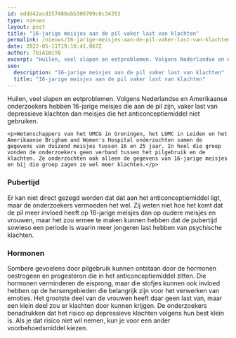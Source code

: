 ```yaml
---
id: eddd42acd157480abb306709c6c34353
type: nieuws
layout: post
title: "16-jarige meisjes aan de pil vaker last van klachten"
permalink: /nieuws/16-jarige-meisjes-aan-de-pil-vaker-last-van-klachten/
date: 2022-05-11T19:16:41.067Z
author: 7biA1WiYB
excerpt: "Huilen, veel slapen en eetproblemen. Volgens Nederlandse en Amerikaanse onderzoekers hebben 16-jarige meisjes die aan de pil zijn, vaker last van depressieve klachten dan meisjes die het anticonceptiemiddel niet gebruiken.  "
seo:
  description: "16-jarige meisjes aan de pil vaker last van klachten"
  title: "16-jarige meisjes aan de pil vaker last van klachten"
---
```

Huilen, veel slapen en eetproblemen. Volgens Nederlandse en Amerikaanse onderzoekers hebben 16-jarige meisjes die aan de pil zijn, vaker last van depressieve klachten dan meisjes die het anticonceptiemiddel niet gebruiken.  

    <p>Wetenschappers van het UMCG in Groningen, het LUMC in Leiden en het Amerikaanse Brigham and Women's Hospital onderzochten samen de gegevens van duizend meisjes tussen 16 en 25 jaar. In heel die groep vonden de onderzoekers geen verband tussen het pilgebruik en de klachten. Ze onderzochten ook alleen de gegevens van 16-jarige meisjes en bij die groep zagen ze wel meer klachten.</p>
<h3>Pubertijd</h3>
<p>Er kan niet direct gezegd worden dat dat aan het anticonceptiemiddel ligt, maar de onderzoekers vermoeden het wel. Zij weten niet hoe het komt dat de pil meer invloed heeft op 16-jarige meisjes dan op oudere meisjes en vrouwen, maar het zou ermee te maken kunnen hebben dat de pubertijd sowieso een periode is waarin meer jongeren last hebben van psychische klachten.</p>
<h3>Hormonen</h3>
<p>Sombere gevoelens door pilgebruik kunnen ontstaan door de hormonen oestrogeen en progesteron die in het anticonceptiemiddel zitten. Die hormonen verminderen de eisprong, maar die stofjes kunnen ook invloed hebben op de hersengebieden die belangrijk zijn voor het verwerken van emoties. Het grootste deel van de vrouwen heeft daar geen last van, maar een klein deel zou er klachten door kunnen krijgen. De onderzoekers benadrukken dat het risico op depressieve klachten volgens hun best klein is. Als je dat risico niet wil nemen, kun je voor een ander voorbehoedsmiddel kiezen.</p>  

